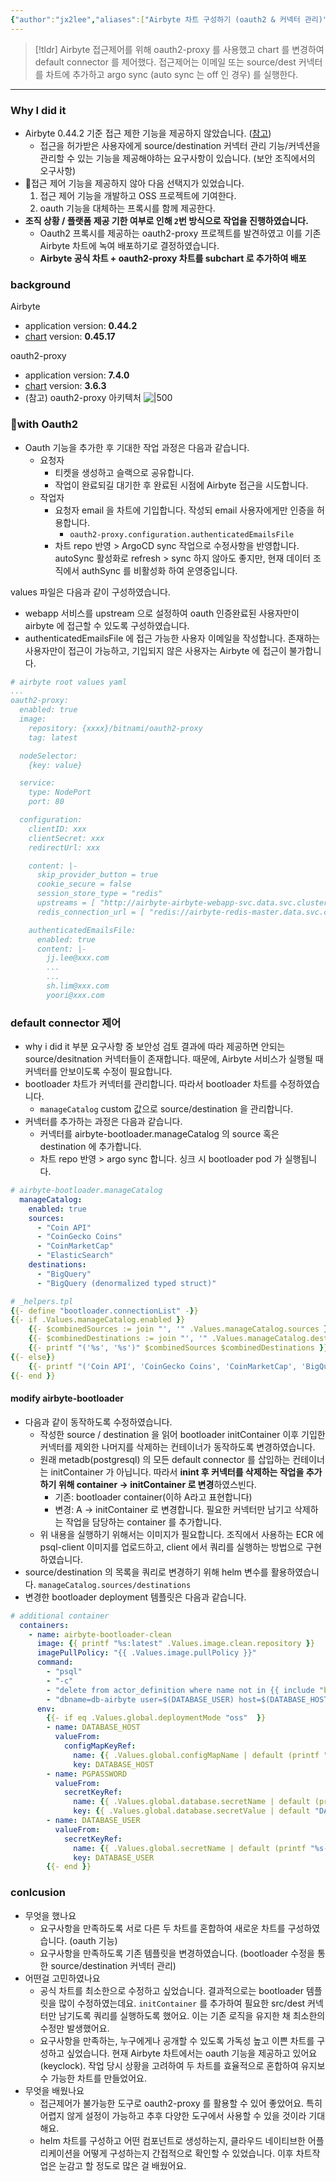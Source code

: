 ```yaml
---
{"author":"jx2lee","aliases":["Airbyte 차트 구성하기 (oauth2 & 커넥터 관리)"],"created":"2024-06-30T00:39:32.589+09:00","last-updated":"2023-08-12 18:04","tags":["airbyte","helm","oauth2-proxy"],"dg-publish":true,"dg-home-link":true,"dg-show-local-graph":true,"dg-show-backlinks":true,"dg-show-toc":false,"dg-show-inline-title":true,"dg-show-file-tree":false,"dg-enable-search":true,"dg-link-preview":true,"dg-show-tags":true,"dg-pass-frontmatter":true,"permalink":"/data/airbyte/__/airbyte-custom-chart/","dgHomeLink":true,"dgPassFrontmatter":true,"dgShowBacklinks":true,"dgShowLocalGraph":true,"dgShowInlineTitle":true,"dgEnableSearch":true,"dgLinkPreview":true,"dgShowTags":true,"noteIcon":""}
---
```




> [!tldr]
> Airbyte 접근제어를 위해 oauth2-proxy 를 사용했고 chart 를 변경하여 default connector 를 제어했다. 접근제어는 이메일 또는 source/dest 커넥터를 차트에 추가하고 argo sync (auto sync 는 off 인 경우) 를 실행한다.

---

### Why I did it


- Airbyte 0.44.2 기준 접근 제한 기능을 제공하지 않았습니다. ([참고](https://github.com/airbytehq/airbyte/issues/768)) 
  - 접근을 허가받은 사용자에게 source/destination 커넥터 관리 기능/커넥션을 관리할 수 있는 기능을 제공해야하는 요구사항이 있습니다. (보안 조직에서의 오구사항)
- 접근 제어 기능을 제공하지 않아 다음 선택지가 있었습니다.
  1. 접근 제어 기능을 개발하고 OSS 프로젝트에 기여한다.
  2. oauth 기능을 대체하는 프록시를 함께 제공한다.
- **조직 상황 / 플랫폼 제공 기한 여부로 인해 `2`번 방식으로 작업을 진행하였습니다.**
  - Oauth2 프록시를 제공하는 oauth2-proxy 프로젝트를 발견하였고 이를 기존 Airbyte 차트에 녹여 배포하기로 결정하였습니다.
  - **Airbyte 공식 차트 + oauth2-proxy 차트를 subchart 로 추가하여 배포**


### background


Airbyte
- application version: **0.44.2**
- [chart](https://github.com/airbytehq/airbyte-platform/tree/v0.45.17-helm) version: **0.45.17**


oauth2-proxy
- application version: **7.4.0**
- [chart](https://github.com/bitnami/charts/tree/main/bitnami/oauth2-proxy) version: **3.6.3**
- (참고) oauth2-proxy 아키텍처
![|500](https://i.imgur.com/QdNwSJN.png)

### with Oauth2


- Oauth 기능을 추가한 후 기대한 작업 과정은 다음과 같습니다.
    - 요청자
		- 티켓을 생성하고 슬랙으로 공유합니다.
		- 작업이 완료되길 대기한 후 완료된 시점에 Airbyte 접근을 시도합니다.
	- 작업자
		- 요청자 email 을 차트에 기입합니다. 작성되 email 사용자에게만 인증을 허용합니다.
			- `oauth2-proxy.configuration.authenticatedEmailsFile`
		- 차트 repo 반영 > ArgoCD sync 작업으로 수정사항을 반영합니다. autoSync 활성화로 refresh > sync 하지 않아도 좋지만, 현재 데이터 조직에서 authSync 를 비활성화 하여 운영중입니다.

values 파일은 다음과 같이 구성하였습니다.
- webapp 서비스를 upstream 으로 설정하여 oauth 인증완료된 사용자만이 airbyte 에 접근할 수 있도록 구성하였습니다.
- authenticatedEmailsFile 에 접근 가능한 사용자 이메일을 작성합니다. 존재하는 사용자만이 접근이 가능하고, 기입되지 않은 사용자는 Airbyte 에 접근이 불가합니다.

```yaml
# airbyte root values yaml
...
oauth2-proxy:
  enabled: true
  image:
    repository: {xxxx}/bitnami/oauth2-proxy
    tag: latest

  nodeSelector:
    {key: value}

  service:
    type: NodePort
    port: 80

  configuration:
    clientID: xxx
    clientSecret: xxx
    redirectUrl: xxx

    content: |-
      skip_provider_button = true
      cookie_secure = false
      session_store_type = "redis"
      upstreams = [ "http://airbyte-airbyte-webapp-svc.data.svc.cluster.local:80" ]
      redis_connection_url = [ "redis://airbyte-redis-master.data.svc.cluster.local:6379/1" ]

    authenticatedEmailsFile:
      enabled: true
      content: |-
        jj.lee@xxx.com
        ...
        ...
        sh.lim@xxx.com
        yoori@xxx.com
```

### default connector 제어


- why i did it 부분 요구사항 중 보안성 검토 결과에 따라 제공하면 안되는 source/desitnation 커넥터들이 존재합니다. 때문에, Airbyte 서비스가 실행될 때 커넥터를 안보이도록 수정이 필요합니다.
- bootloader 차트가 커넥터를 관리합니다. 따라서 bootloader 차트를 수정하였습니다.
    - `manageCatalog` custom 값으로 source/destination 을 관리합니다.
- 커넥터를 추가하는 과정은 다음과 같습니다.
	- 커넥터를 airbyte-bootloader.manageCatalog 의 source 혹은 destination 에 추가합니다.
	- 차트 repo 반영 > argo sync 합니다. 싱크 시 bootloader pod 가 실행됩니다.

```yaml
# airbyte-bootloader.manageCatalog
  manageCatalog:
    enabled: true
    sources:
      - "Coin API"
      - "CoinGecko Coins"
      - "CoinMarketCap"
      - "ElasticSearch"
    destinations:
      - "BigQuery"
      - "BigQuery (denormalized typed struct)"

```

```yaml
# _helpers.tpl
{{- define "bootloader.connectionList" -}}
{{- if .Values.manageCatalog.enabled }}
    {{- $combinedSources := join "', '" .Values.manageCatalog.sources }}
    {{- $combinedDestinations := join "', '" .Values.manageCatalog.destinations }}
    {{- printf "('%s', '%s')" $combinedSources $combinedDestinations }}
{{- else}}
    {{- printf "('Coin API', 'CoinGecko Coins', 'CoinMarketCap', 'BigQuery', 'BigQuery (denormalized typed struct)')"}}
{{- end }}
```

####  modify airbyte-bootloader
- 다음과 같이 동작하도록 수정하였습니다.
    - 작성한 source / destination 을 읽어 bootloader initContainer 이후 기입한 커넥터를 제외한 나머지를 삭제하는 컨테이너가 동작하도록 변경하였습니다.
	- 원래 metadb(postgresql) 의 모든 default connector 를 삽입하는 컨테이너는 initContainer 가 아닙니다. 따라서  **inint 후 커넥터를 삭제하는 작업을 추가하기 위해 container → initContainer 로 변경**하였스빈다.
		- 기존: bootloader container(이하 A라고 표현합니다)
		- 변경: A -> initContainer 로 변경합니다. 필요한 커넥터만 남기고 삭제하는 작업을 담당하는 container 를 추가합니다.
	- 위 내용을 실행하기 위해서는 이미지가 필요합니다. 조직에서 사용하는 ECR 에 psql-client 이미지를 업로드하고, client 에서 쿼리를 실행하는 방법으로 구현하였습니다.
- source/destination 의 목록을 쿼리로 변경하기 위해 helm 변수를 활용하였습니다. `manageCatalog.sources/destinations`
- 변경한 bootloader deployment 템플릿은 다음과 같습니다.

```yml
# additional container
  containers:
    - name: airbyte-bootloader-clean
      image: {{ printf "%s:latest" .Values.image.clean.repository }}
      imagePullPolicy: "{{ .Values.image.pullPolicy }}"
      command:
        - "psql"
        - "-c"
        - "delete from actor_definition where name not in {{ include "bootloader.connectionList" . }};"
        - "dbname=db-airbyte user=$(DATABASE_USER) host=$(DATABASE_HOST)"
      env:
        {{- if eq .Values.global.deploymentMode "oss"  }}
        - name: DATABASE_HOST
          valueFrom:
            configMapKeyRef:
              name: {{ .Values.global.configMapName | default (printf "%s-airbyte-env" .Release.Name) }}
              key: DATABASE_HOST
        - name: PGPASSWORD
          valueFrom:
            secretKeyRef:
              name: {{ .Values.global.database.secretName | default (printf "%s-airbyte-secrets" .Release.Name ) }}
              key: {{ .Values.global.database.secretValue | default "DATABASE_PASSWORD" }}
        - name: DATABASE_USER
          valueFrom:
            secretKeyRef:
              name: {{ .Values.global.secretName | default (printf "%s-airbyte-secrets" .Release.Name) }}
              key: DATABASE_USER
        {{- end }}
```

### conlcusion


- 무엇을 했나요
    - 요구사항을 만족하도록 서로 다른 두 차트를 혼합하여 새로운 차트를 구성하였습니다. (oauth 기능)
    - 요구사항을 만족하도록 기존 템플릿을 변경하였습니다. (bootloader 수정을 통한 source/destination 커넥터 관리)
- 어떤걸 고민하였나요
    - 공식 차트를 최소한으로 수정하고 싶었습니다. 결과적으로는 bootloader 템플릿을 많이 수정하였는데요. `initContainer` 를 추가하여 필요한 src/dest 커넥터만 남기도록 쿼리를 실행하도록 했어요. 이는 기존 로직을 유지한 채 최소한의 수정만 발생했어요.
    - 요구사항을 만족하는, 누구에게나 공개할 수 있도록 가독성 높고 이쁜 차트를 구성하고 싶었습니다. 현재 Airbyte 차트에서는 oauth 기능을 제공하고 있어요(keyclock). 작업 당시 상황을 고려하여 두 차트를 효율적으로 혼합하여 유지보수 가능한 차트를 만들었어요.
- 무엇을 배웠나요
    - 접근제어가 불가능한 도구로 oauth2-proxy 를 활용할 수 있어 좋았어요. 특히 어렵지 않게 설정이 가능하고 추후 다양한 도구에서 사용할 수 있을 것이라 기대해요.
    - helm 차트를 구성하고 어떤 컴포넌트로 생성하는지, 클라우드 네이티브한 어플리케이션을 어떻게 구성하는지 간접적으로 확인할 수 있었습니다. 이후 차트작업은 눈감고 할 정도로 많은 걸 배웠어요.
